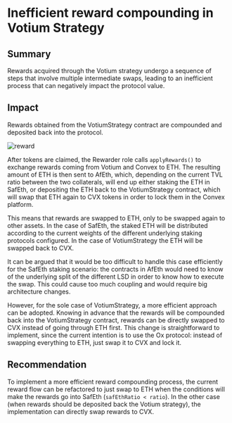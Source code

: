 # Inefficient reward compounding in Votium Strategy

## Summary

Rewards acquired through the Votium strategy undergo a sequence of steps that involve multiple intermediate swaps, leading to an inefficient process that can negatively impact the protocol value.

## Impact

Rewards obtained from the VotiumStrategy contract are compounded and deposited back into the protocol.

![reward](https://i.ibb.co/QXrnpHP/reward.png)

After tokens are claimed, the Rewarder role calls `applyRewards()` to exchange rewards coming from Votium and Convex to ETH. The resulting amount of ETH is then sent to AfEth, which, depending on the current TVL ratio between the two collaterals, will end up either staking the ETH in SafEth, or depositing the ETH back to the VotiumStrategy contract, which will swap that ETH again to CVX tokens in order to lock them in the Convex platform.

This means that rewards are swapped to ETH, only to be swapped again to other assets. In the case of SafEth, the staked ETH will be distributed according to the current weights of the different underlying staking protocols configured. In the case of VotiumStrategy the ETH will be swapped back to CVX.

It can be argued that it would be too difficult to handle this case efficiently for the SafEth staking scenario: the contracts in AfEth would need to know of the underlying split of the different LSD in order to know how to execute the swap. This could cause too much coupling and would require big architecture changes. 

However, for the sole case of VotiumStrategy, a more efficient approach can be adopted. Knowing in advance that the rewards will be compounded back into the VotiumStrategy contract, rewards can be directly swapped to CVX instead of going through ETH first. This change is straightforward to implement, since the current intention is to use the Ox protocol: instead of swapping everything to ETH, just swap it to CVX and lock it.

## Recommendation

To implement a more efficient reward compounding process, the current reward flow can be refactored to just swap to ETH when the conditions will make the rewards go into SafEth (`safEthRatio < ratio`). In the other case (when rewards should be deposited back the Votium strategy), the implementation can directly swap rewards to CVX.
